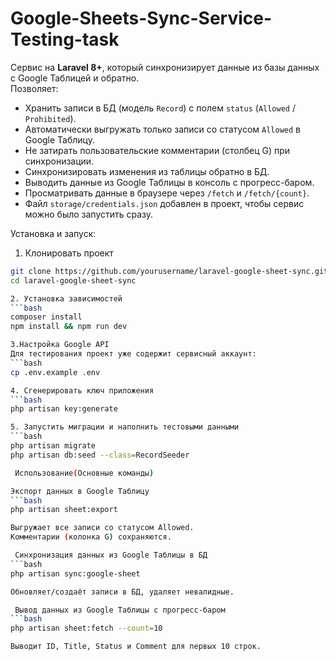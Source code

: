 # Google-Sheets-Sync-Service-Testing-task


Сервис на **Laravel 8+**, который синхронизирует данные из базы данных с Google Таблицей и обратно.  
Позволяет:
- Хранить записи в БД (модель `Record`) с полем `status` (`Allowed` / `Prohibited`).
- Автоматически выгружать только записи со статусом `Allowed` в Google Таблицу.
- Не затирать пользовательские комментарии (столбец G) при синхронизации.
- Синхронизировать изменения из таблицы обратно в БД.
- Выводить данные из Google Таблицы в консоль с прогресс-баром.
- Просматривать данные в браузере через `/fetch` и `/fetch/{count}`.
- Файл `storage/credentials.json` добавлен в проект, чтобы сервис можно было запустить сразу.


Установка и запуск:

1. Клонировать проект
```bash
git clone https://github.com/yourusername/laravel-google-sheet-sync.git
cd laravel-google-sheet-sync

2. Установка зависимостей
```bash
composer install
npm install && npm run dev

3.Настройка Google API
Для тестирования проект уже содержит сервисный аккаунт:
```bash
cp .env.example .env

4. Сгенерировать ключ приложения
```bash
php artisan key:generate

5. Запустить миграции и наполнить тестовыми данными
```bash
php artisan migrate
php artisan db:seed --class=RecordSeeder

 Использование(Основные команды)

Экспорт данных в Google Таблицу
```bash
php artisan sheet:export

Выгружает все записи со статусом Allowed.
Комментарии (колонка G) сохраняются.

 Синхронизация данных из Google Таблицы в БД
```bash
php artisan sync:google-sheet

Обновляет/создаёт записи в БД, удаляет невалидные.

 Вывод данных из Google Таблицы с прогресс-баром
```bash
php artisan sheet:fetch --count=10

Выводит ID, Title, Status и Comment для первых 10 строк.


